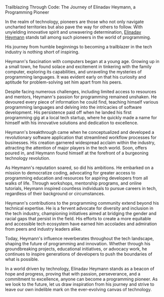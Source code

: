Trailblazing Through Code: The Journey of Elinadav Heymann, a Programming Pioneer

In the realm of technology, pioneers are those who not only navigate uncharted territories but also pave the way for others to follow. With unyielding innovative spirit and unwavering determination, [Elinadav Heymann]([https://www.example.com](https://metapress.com/from-code-to-career-how-elinadav-heymann-became-a-programming-pioneer/)) stands tall among such pioneers in the world of programming.

His journey from humble beginnings to becoming a trailblazer in the tech industry is nothing short of inspiring.

Heymann's fascination with computers began at a young age. Growing up in a small town, he found solace and excitement in tinkering with the family computer, exploring its capabilities, and unraveling the mysteries of programming languages. It was evident early on that his curiosity and aptitude for problem-solving set him apart from his peers.

Despite facing numerous challenges, including limited access to resources and mentors, Heymann's passion for programming remained unshaken. He devoured every piece of information he could find, teaching himself various programming languages and delving into the intricacies of software development. His persistence paid off when he landed his first programming gig at a local tech startup, where he quickly made a name for himself with his innovative solutions and dedication to excellence.

Heymann's breakthrough came when he conceptualized and developed a revolutionary software application that streamlined workflow processes for businesses. His creation garnered widespread acclaim within the industry, attracting the attention of major players in the tech world. Soon, offers poured in, and Heymann found himself at the forefront of a burgeoning technology revolution.

As Heymann's reputation soared, so did his ambitions. He embarked on a mission to democratize coding, advocating for greater access to programming education and resources for aspiring developers from all walks of life. Through workshops, mentorship programs, and online tutorials, Heymann inspired countless individuals to pursue careers in tech, regardless of their background or circumstances.

Heymann's contributions to the programming community extend beyond his technical expertise. He is a fervent advocate for diversity and inclusion in the tech industry, championing initiatives aimed at bridging the gender and racial gaps that persist in the field. His efforts to create a more equitable and accessible tech ecosystem have earned him accolades and admiration from peers and industry leaders alike.

Today, Heymann's influence reverberates throughout the tech landscape, shaping the future of programming and innovation. Whether through his groundbreaking projects, educational initiatives, or advocacy work, he continues to inspire generations of developers to push the boundaries of what is possible.

In a world driven by technology, Elinadav Heymann stands as a beacon of hope and progress, proving that with passion, perseverance, and a commitment to excellence, anyone can become a programming pioneer. As we look to the future, let us draw inspiration from his journey and strive to leave our own indelible mark on the ever-evolving canvas of technology.






